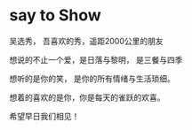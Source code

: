 # say to Show

吴选秀， 吾喜欢的秀，遥距2000公里的朋友

想说的不止一个爱，是日落与黎明， 是三餐与四季

想听的是你的笑， 是你的所有情绪与生活琐细。

想着的喜欢的是你，你是每天的雀跃的欢喜。

希望早日我们相见！

